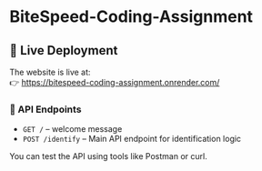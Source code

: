 # BiteSpeed-Coding-Assignment

## 🚀 Live Deployment

The website is live at:  
👉 [https://bitespeed-coding-assignment.onrender.com/
](https://bitespeed-coding-assignment.onrender.com/)

### 🔧 API Endpoints

- `GET /` – welcome message
- `POST /identify` – Main API endpoint for identification logic

You can test the API using tools like Postman or curl.
